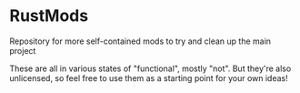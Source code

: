 # RustMods
Repository for more self-contained mods to try and clean up the main project

These are all in various states of "functional", mostly "not". But they're also unlicensed, so feel free to use them as a starting point for your own ideas!
